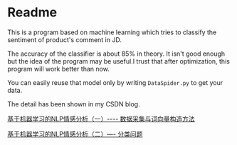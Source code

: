 # Readme
This is a program based on machine learning which tries to classify the sentiment of product's comment in JD.

The accuracy of the classifier is about 85% in theory. It isn't good enough but the idea of the program may be useful.I trust that after optimization, this program will work better than now.

You can easily reuse that model only by writing `DataSpider.py` to get your data.

The detail has been shown in my CSDN blog.

[基于机器学习的NLP情感分析（一）---- 数据采集与词向量构造方法](http://blog.csdn.net/stary_yan/article/details/75313259)

[基于机器学习的NLP情感分析（二）—- 分类问题](http://blog.csdn.net/stary_yan/article/details/75330729)


